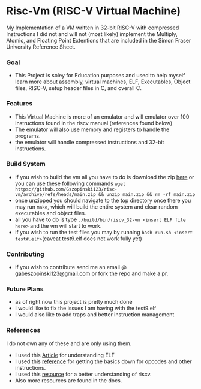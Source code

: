 # Risc-Vm (RISC-V Virtual Machine)
My Implementation of a VM written in 32-bit RISC-V with compressed Instructions
I did not and will not (most likely) implement the Multiply, Atomic, and Floating Point Extentions that are included in the Simon Fraser University Reference Sheet.

### Goal
* This Project is soley for Education purposes and used to help myself learn more about assembly, virtual machines, ELF, Executables, Object files, RISC-V, setup header files in C, and overall C.
### Features
* This Virtual Machine is more of an emulator and will emulator over 100 instructions found in the riscv manual (references found below)
* The emulator will also use memory and registers to handle the programs.
* the emulator will handle compressed instructions and 32-bit instructions.

### Build System
 * If you wish to build the vm all you have to do is download the zip [here](https://github.com/Gszopinski123/risc-vm/archive/refs/heads/main.zip) or you can use these following commands ``` wget https://github.com/Gszopinski123/risc-vm/archive/refs/heads/main.zip && unzip main.zip && rm -rf main.zip ```
 * once unzipped you should navigate to the top directory once there you may run ``` make ```, which will build the entire system and clear random executables and object files.
 * all you have to do is type ``` ./build/bin/riscv_32-vm <insert ELF file here> ``` and the vm will start to work.
 * if you wish to run the test files you may by running ``` bash run.sh <insert test#.elf> ```(caveat test9.elf does not work fully yet)

### Contributing
 * if you wish to contribute send me an email @ gabeszopinski123@gmail.com or fork the repo and make a pr.
### Future Plans
 * as of right now this project is pretty much done
 * I would like to fix the issues I am having with the test9.elf
 * I would also like to add traps and better instruction management
### References
I do not own any of these and are only using them.
 * I used this [Article](https://ayedaemon.medium.com/elf-chronicles-program-headers-433a7e4e97dd) for understanding ELF
 * I used this [reference](https://www.cs.sfu.ca/~ashriram/Courses/CS295/assets/notebooks/RISCV/RISCV_CARD.pdf) for getting the basics down for opcodes and other instructions.
 * I used this [resource](https://www2.eecs.berkeley.edu/Pubs/TechRpts/2014/EECS-2014-54.pdf) for a better understanding of riscv.
 * Also more resources are found in the docs.
